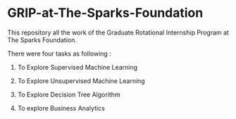 # GRIP-at-The-Sparks-Foundation

This repository all the work of the Graduate Rotational Internship Program at The Sparks Foundation.

There were four tasks as following :

1. To Explore Supervised Machine Learning

2. To Explore Unsupervised Machine Learning

3. To Explore Decision Tree Algorithm

4. To explore Business Analytics
